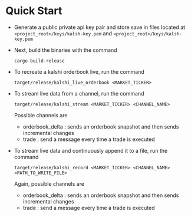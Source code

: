 # Quick Start
- Generate a public private api key pair and store save in files located at 
`<project_root>/keys/kalsh-key.pem` and `<project_root>/keys/kalsh-key.pem`

- Next, build the binaries with the command 
    ```{Bash}
    cargo build-release
    ```

- To recreate a kalshi orderbook live, run the command
    ```{Bash}
    target/release/kalshi_live_orderbook <MARKET_TICKER>
    ```

- To stream live data from a channel, run the command
    ```{Bash}
    target/release/kalshi_stream <MARKET_TICKER> <CHANNEL_NAME>
    ```
    Possible channels are 
    - orderbook_delta : sends an orderbook snapshot and then sends incremental changes
    - trade : send a message every time a trade is executed

- To stream live data and continuously append it to a file, run the command
    ```{Bash}
    target/release/kalshi_record <MARKET_TICKER> <CHANNEL_NAME> <PATH_TO_WRITE_FILE>
    ```
    Again, possible channels are 
    - orderbook_delta : sends an orderbook snapshot and then sends incremental changes
    - trade : send a message every time a trade is executed